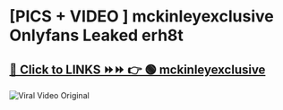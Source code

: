 
 # [PICS + VIDEO ] mckinleyexclusive Onlyfans Leaked erh8t

## <h2><a href="https://clipsfans.com/mckinleyexclusive&ref=git">🔗 Click to LINKS ⏩⏩ 👉 🟢 mckinleyexclusive </a></h2>

<a href="https://clipsfans.com/mckinleyexclusive&ref=git" rel="nofollow" data-target="animated-image.originalLink"><img src="https://i.ibb.co.com/xMMVF88/686577567.gif" alt="Viral Video Original" style="max-width: 100%; display: inline-block;" data-target="animated-image.originalImage"></a>

